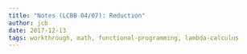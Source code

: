 ```yaml
---
title: "Notes (LCBB 04/07): Reduction"
author: jcb
date: 2017-12-13
tags: workthrough, math, functional-programming, lambda-calculus
---
```

